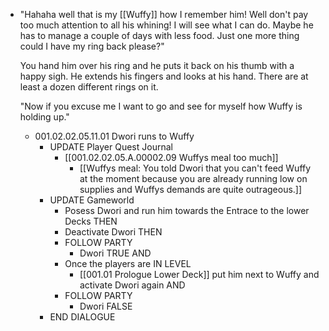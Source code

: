 - "Hahaha well that is my [[Wuffy]] how I remember him! Well don't pay too much attention to all his whining! I will see what I can do. Maybe he has to manage a couple of days with less food. Just one more thing could I have my ring back please?"
  
  You hand him over his ring and he puts it back on his thumb with a happy sigh. He extends his fingers and looks at his hand. There are at least a dozen different rings on it.
  
  "Now if you excuse me I want to go and see for myself how Wuffy is holding up."
	- 001.02.02.05.11.01 Dwori runs to Wuffy
		- UPDATE Player Quest Journal
			- [[001.02.02.05.A.00002.09 Wuffys meal too much]]
				- [[Wuffys meal: You told Dwori that you can't feed Wuffy at the moment because you are already running low on supplies and Wuffys demands are quite outrageous.]]
		- UPDATE Gameworld
			- Posess Dwori and run him towards the Entrace to the lower Decks THEN
			- Deactivate Dwori THEN
			- FOLLOW PARTY
				- Dwori TRUE AND
			- Once the players are IN LEVEL
				- [[001.01 Prologue Lower Deck]] put him next to Wuffy and activate Dwori again AND
			- FOLLOW PARTY
				- Dwori FALSE
		- END DIALOGUE